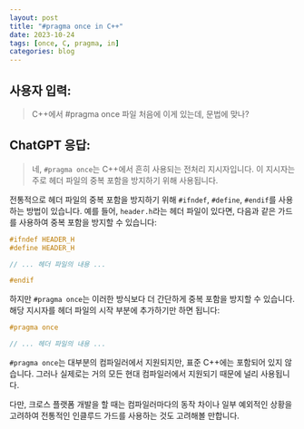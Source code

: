 ```yaml
---
layout: post
title: "#pragma once in C++"
date: 2023-10-24
tags: [once, C, pragma, in]
categories: blog
---
```


## 사용자 입력:
> C++에서 #pragma once 파일 처음에 이게 있는데, 문법에 맞나?

## ChatGPT 응답:
> 네, `#pragma once`는 C++에서 흔히 사용되는 전처리 지시자입니다. 이 지시자는 주로 헤더 파일의 중복 포함을 방지하기 위해 사용됩니다.

전통적으로 헤더 파일의 중복 포함을 방지하기 위해 `#ifndef`, `#define`, `#endif`를 사용하는 방법이 있습니다. 예를 들어, `header.h`라는 헤더 파일이 있다면, 다음과 같은 가드를 사용하여 중복 포함을 방지할 수 있습니다:

```cpp
#ifndef HEADER_H
#define HEADER_H

// ... 헤더 파일의 내용 ...

#endif
```

하지만 `#pragma once`는 이러한 방식보다 더 간단하게 중복 포함을 방지할 수 있습니다. 해당 지시자를 헤더 파일의 시작 부분에 추가하기만 하면 됩니다:

```cpp
#pragma once

// ... 헤더 파일의 내용 ...
```

`#pragma once`는 대부분의 컴파일러에서 지원되지만, 표준 C++에는 포함되어 있지 않습니다. 그러나 실제로는 거의 모든 현대 컴파일러에서 지원되기 때문에 널리 사용됩니다.

다만, 크로스 플랫폼 개발을 할 때는 컴파일러마다의 동작 차이나 일부 예외적인 상황을 고려하여 전통적인 인클루드 가드를 사용하는 것도 고려해볼 만합니다.

